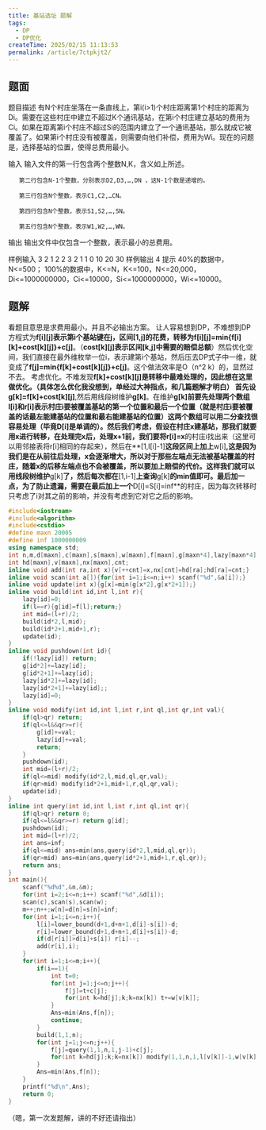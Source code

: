 ```yaml
---
title: 基站选址 题解
tags: 
  - DP
  - DP优化
createTime: 2025/02/15 11:13:53
permalink: /article/7ctpkjt2/
---
```


## 题面

题目描述
       有N个村庄坐落在一条直线上，第i(i>1)个村庄距离第1个村庄的距离为Di。需要在这些村庄中建立不超过K个通讯基站，在第i个村庄建立基站的费用为Ci。如果在距离第i个村庄不超过Si的范围内建立了一个通讯基站，那么就成它被覆盖了。如果第i个村庄没有被覆盖，则需要向他们补偿，费用为Wi。现在的问题是，选择基站的位置，使得总费用最小。

输入
       输入文件的第一行包含两个整数N,K，含义如上所述。

       第二行包含N-1个整数，分别表示D2,D3,…,DN ，这N-1个数是递增的。
    
       第三行包含N个整数，表示C1,C2,…CN。
    
       第四行包含N个整数，表示S1,S2,…,SN。
    
       第五行包含N个整数，表示W1,W2,…,WN。

输出
       输出文件中仅包含一个整数，表示最小的总费用。

样例输入
3 2
1 2
2 3 2
1 1 0
10 20 30
样例输出
4
提示
 40%的数据中，N<=500；
100%的数据中，K<=N，K<=100，N<=20,000，Di<=1000000000，Ci<=10000，Si<=1000000000，Wi<=10000。

## 题解
看题目意思是求费用最小，并且不必输出方案。
让人容易想到DP，不难想到DP方程式为**f[i][j]**表示第i个基站键在j，区间**[1,j]**的花费，转移为**f[i][j]=min{f[i][k]+cost[k][j]}+c[j]**。（**cost[k][j]表示区间[k,j]中需要的赔偿总额**）然后优化空间，我们直接在最外维枚举一位i，表示建第i个基站，然后压去DP式子中一维，就变成了**f[j]=min{f[k]+cost\[k][j]}+c[j]**。这个做法效率是O（n^2 k）的，显然过不去。
考虑优化。不难发现**f[k]+cost\[k\][j]**是转移中最难处理的，因此想在这里做优化。（具体怎么优化我没想到，单经过大神指点，和几篇题解才明白）
首先设**g[k]=f[k]+cost\[k][j]**,然后用线段树维护**g[k]**。在维护**g[k]**前要先处理两个数组**l[i]和r[i]**表示村庄i要被覆盖基站的第一个位置和最后一个位置（就是村庄i要被覆盖的话最左能建基站的位置和最右能建基站的位置）这两个数组可以用二分查找很容易处理（毕竟D[i]是单调的）。然后我们考虑，假设在村庄x建基站，那我们就要用x进行转移，在处理完x后，处理x+1前，我们要将**r[i]=x**的村庄i找出来（这里可以用邻接表将r[i]相同的存起来），然后在**[1,l[i]-1]**这段区间上加上**w[i]**,这是因为我们是在从前往后处理，x会逐渐增大，所以对于那些左端点无法被基站覆盖的村庄，随着x的后移左端点也不会被覆盖，所以要加上赔偿的代价。这样我们就可以用线段树维护**g[k]**了，然后每次都在**[1,i-1]**上查询**g[k]**的min值即可。最后加一点，为了防止遗漏，需要在最后加上一个**D[i]=S[i]=inf**的村庄，因为每次转移时只考虑了i对其之前的影响，并没有考虑到它对它之后的影响。

```c++
#include<iostream>
#include<algorithm>
#include<cstdio>
#define maxn 20005
#define inf 1000000009
using namespace std;
int n,m,d[maxn],c[maxn],s[maxn],w[maxn],f[maxn],g[maxn*4],lazy[maxn*4],l[maxn],r[maxn],Ans=100000009;
int hd[maxn],v[maxn],nx[maxn],cnt;
inline void add(int ra,int x){v[++cnt]=x,nx[cnt]=hd[ra];hd[ra]=cnt;}
inline void scan(int a[]){for(int i=1;i<=n;i++) scanf("%d",&a[i]);}
inline void update(int x){g[x]=min(g[x*2],g[x*2+1]);}
inline void build(int id,int l,int r){
	lazy[id]=0;
	if(l==r){g[id]=f[l];return;}
	int mid=(l+r)/2;
	build(id*2,l,mid);
	build(id*2+1,mid+1,r);
	update(id);
}
inline void pushdown(int id){
	if(!lazy[id]) return;
	g[id*2]+=lazy[id];
	g[id*2+1]+=lazy[id];
	lazy[id*2]+=lazy[id];
	lazy[id*2+1]+=lazy[id];;
	lazy[id]=0;
}
inline void modify(int id,int l,int r,int ql,int qr,int val){
	if(ql>qr) return;
	if(ql<=l&&qr>=r){
		g[id]+=val;
		lazy[id]+=val;
		return;
	}
	pushdown(id);
	int mid=(l+r)/2;
	if(ql<=mid) modify(id*2,l,mid,ql,qr,val);
	if(qr>mid) modify(id*2+1,mid+1,r,ql,qr,val);
	update(id);
}
inline int query(int id,int l,int r,int ql,int qr){
	if(ql>qr) return 0;
	if(ql<=l&&qr>=r) return g[id];
	pushdown(id);
	int mid=(l+r)/2;
	int ans=inf;
	if(ql<=mid) ans=min(ans,query(id*2,l,mid,ql,qr));
	if(qr>mid) ans=min(ans,query(id*2+1,mid+1,r,ql,qr));
	return ans;
}
int main(){
	scanf("%d%d",&n,&m);
	for(int i=2;i<=n;i++) scanf("%d",&d[i]);
	scan(c),scan(s),scan(w);
	m++;n++;w[n]=d[n]=s[n]=inf;
	for(int i=1;i<=n;i++){
		l[i]=lower_bound(d+1,d+n+1,d[i]-s[i])-d;
		r[i]=lower_bound(d+1,d+n+1,d[i]+s[i])-d;
		if(d[r[i]]>d[i]+s[i]) r[i]--;
		add(r[i],i);
	}
	for(int i=1;i<=m;i++){
		if(i==1){
			int t=0;
			for(int j=1;j<=n;j++){
				f[j]=t+c[j];
				for(int k=hd[j];k;k=nx[k]) t+=w[v[k]];
			}
			Ans=min(Ans,f[n]);
			continue;
		}
		build(1,1,n);
		for(int j=1;j<=n;j++){
			f[j]=query(1,1,n,1,j-1)+c[j];
			for(int k=hd[j];k;k=nx[k]) modify(1,1,n,1,l[v[k]]-1,w[v[k]]);
		}
		Ans=min(Ans,f[n]);
	}
	printf("%d\n",Ans);
	return 0;
}
```
（嗯，第一次发题解，讲的不好还请指出）
